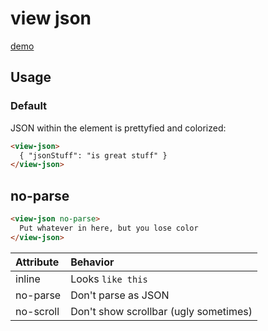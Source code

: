 # view json
[demo](https://zvakanaka.github.io/view-json)

<!--
```
<custom-element-demo>
  <template>
    <link rel="import" href="view-json.html">
    <view-json>
      { "view json": "native v1 web component", "css variables": ["--background-color","--color","--string-color","--number-color","--boolean-color","--null-color","--key-color"], "attributes": ["inline","no-scroll","no-parse"], "dependencies": null,"lines of code":64 }
    </view-json>
  </template>
</custom-element-demo>
```
-->

## Usage
### Default
JSON within the element is prettyfied and colorized:
```html
<view-json>
  { "jsonStuff": "is great stuff" }
</view-json>
```
## no-parse
```html
<view-json no-parse>
  Put whatever in here, but you lose color
</view-json>
```
| Attribute | Behavior |
| :------------- | :------------- |
| inline | Looks `like this` |
| no-parse | Don't parse as JSON |
| no-scroll | Don't show scrollbar (ugly sometimes) |
